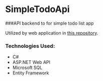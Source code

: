 # SimpleTodoApi
###API backend to for simple todo list app

Utilized by web application in [this repository](https://github.com/Ailuridaes/SimpleTodoApp).

### Technologies Used:
- C#
- ASP.NET Web API
- Microsoft SQL
- Entity Framework
